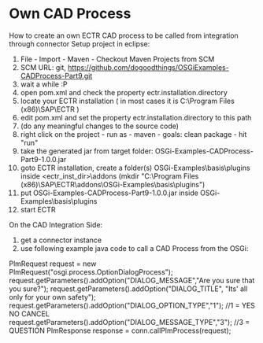 # Own CAD Process
How to create an own ECTR CAD process to be called from integration through connector
Setup project in eclipse:

1. File - Import - Maven - Checkout Maven Projects from SCM
2. SCM URL: git, https://github.com/dogoodthings/OSGiExamples-CADProcess-Part9.git
3. wait a while :P
4. open pom.xml and check the property ectr.installation.directory
5. locate your ECTR installation ( in most cases it is C:\Program Files (x86)\SAP\ECTR )
6. edit pom.xml and set the property ectr.installation.directory to this path
7. (do any meaningful changes to the source code)
8. right click on the project - run as - maven - goals: clean package - hit "run"
9. take the generated jar from target folder: OSGi-Examples-CADProcess-Part9-1.0.0.jar
10. goto ECTR installation, create a folder(s) OSGi-Examples\basis\plugins inside <ectr_inst_dir>\addons (mkdir "C:\Program Files (x86)\SAP\ECTR\addons\OSGi-Examples\basis\plugins")
11. put OSGi-Examples-CADProcess-Part9-1.0.0.jar inside OSGi-Examples\basis\plugins
12. start ECTR 

On the CAD Integration Side:
1. get a connector instance
2. use following example java code to call a CAD Process from the OSGi:


PlmRequest request = new PlmRequest("osgi.process.OptionDialogProcess");
request.getParameters().addOption("DIALOG_MESSAGE","Are you sure that you sure?");
request.getParameters().addOption("DIALOG_TITLE", "Its' all only for your own safety");
request.getParameters().addOption("DIALOG_OPTION_TYPE","1"); //1 = YES NO CANCEL 
request.getParameters().addOption("DIALOG_MESSAGE_TYPE","3"); //3 = QUESTION
PlmResponse response = conn.callPlmProcess(request);
	

